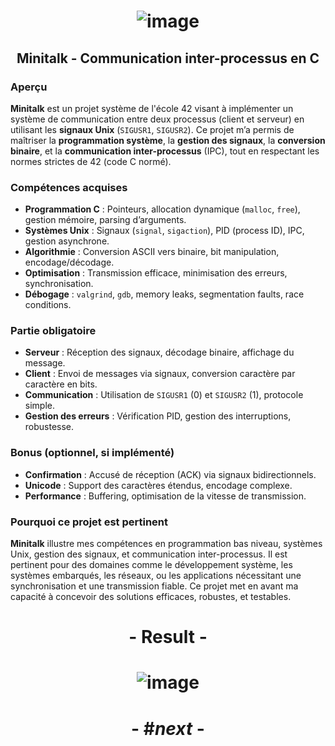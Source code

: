# <p align="center"> ![image](https://github.com/ChrstphrChevalier/42Cursus/assets/146819291/c8f99c07-832b-4ba5-a003-51c63351d321) </p>

## <p align="center"> Minitalk - Communication inter-processus en C </p>

### Aperçu
**Minitalk** est un projet système de l'école 42 visant à implémenter un système de communication entre deux processus (client et serveur) en utilisant les **signaux Unix** (`SIGUSR1`, `SIGUSR2`). Ce projet m’a permis de maîtriser la **programmation système**, la **gestion des signaux**, la **conversion binaire**, et la **communication inter-processus** (IPC), tout en respectant les normes strictes de 42 (code C normé).

### Compétences acquises
- **Programmation C** : Pointeurs, allocation dynamique (`malloc`, `free`), gestion mémoire, parsing d’arguments.
- **Systèmes Unix** : Signaux (`signal`, `sigaction`), PID (process ID), IPC, gestion asynchrone.
- **Algorithmie** : Conversion ASCII vers binaire, bit manipulation, encodage/décodage.
- **Optimisation** : Transmission efficace, minimisation des erreurs, synchronisation.
- **Débogage** : `valgrind`, `gdb`, memory leaks, segmentation faults, race conditions.

### Partie obligatoire
- **Serveur** : Réception des signaux, décodage binaire, affichage du message.
- **Client** : Envoi de messages via signaux, conversion caractère par caractère en bits.
- **Communication** : Utilisation de `SIGUSR1` (0) et `SIGUSR2` (1), protocole simple.
- **Gestion des erreurs** : Vérification PID, gestion des interruptions, robustesse.

### Bonus (optionnel, si implémenté)
- **Confirmation** : Accusé de réception (ACK) via signaux bidirectionnels.
- **Unicode** : Support des caractères étendus, encodage complexe.
- **Performance** : Buffering, optimisation de la vitesse de transmission.

### Pourquoi ce projet est pertinent
**Minitalk** illustre mes compétences en programmation bas niveau, systèmes Unix, gestion des signaux, et communication inter-processus. Il est pertinent pour des domaines comme le développement système, les systèmes embarqués, les réseaux, ou les applications nécessitant une synchronisation et une transmission fiable. Ce projet met en avant ma capacité à concevoir des solutions efficaces, robustes, et testables.

# <p align="center">    </p>

# <p align="center"> - Result - </p>

# <p align="center"> ![image](https://github.com/ChrstphrChevalier/42Cursus/assets/146819291/f12aee9e-7fa9-4e34-809e-b1c874edae26) </p>

# <p align="center"> - #*next* - </p>
